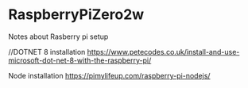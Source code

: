 # RaspberryPiZero2w
Notes about Rasberry pi setup

//DOTNET 8 installation
https://www.petecodes.co.uk/install-and-use-microsoft-dot-net-8-with-the-raspberry-pi/

Node installation
https://pimylifeup.com/raspberry-pi-nodejs/
